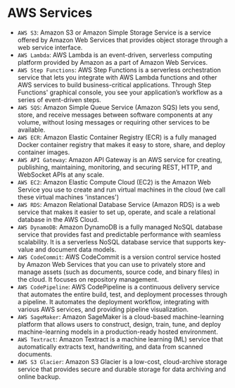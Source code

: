 AWS Services
================
- `AWS S3`: Amazon S3 or Amazon Simple Storage Service is a service offered by Amazon Web Services that provides object storage through a web service interface.
- `AWS Lambda`: AWS Lambda is an event-driven, serverless computing platform provided by Amazon as a part of Amazon Web Services.
- `AWS Step Functions`: AWS Step Functions is a serverless orchestration service that lets you integrate with AWS Lambda functions and other AWS services to build business-critical applications. Through Step Functions' graphical console, you see your application’s workflow as a series of event-driven steps.
- `AWS SQS`: Amazon Simple Queue Service (Amazon SQS) lets you send, store, and receive messages between software components at any volume, without losing messages or requiring other services to be available.
- `AWS ECR`: Amazon Elastic Container Registry (ECR) is a fully managed Docker container registry that makes it easy to store, share, and deploy container images.
- `AWS API Gateway`: Amazon API Gateway is an AWS service for creating, publishing, maintaining, monitoring, and securing REST, HTTP, and WebSocket APIs at any scale.
- `AWS EC2`: Amazon Elastic Compute Cloud (EC2) is the Amazon Web Service you use to create and run virtual machines in the cloud (we call these virtual machines 'instances')
- `AWS RDS`: Amazon Relational Database Service (Amazon RDS) is a web service that makes it easier to set up, operate, and scale a relational database in the AWS Cloud.
- `AWS DynamoDB`: Amazon DynamoDB is a fully managed NoSQL database service that provides fast and predictable performance with seamless scalability. It is a serverless NoSQL database service that supports key-value and document data models. 
- `AWS CodeCommit`: AWS CodeCommit is a version control service hosted by Amazon Web Services that you can use to privately store and manage assets (such as documents, source code, and binary files) in the cloud. It focuses on repository management.
- `AWS CodePipeline`: AWS CodePipeline is a continuous delivery service that automates the entire build, test, and deployment processes through a pipeline. It automates the deployment workflow, integrating with various AWS services, and providing pipeline visualization.
- `AWS SageMaker`: Amazon SageMaker is a cloud-based machine-learning platform that allows users to construct, design, train, tune, and deploy machine-learning models in a production-ready hosted environment. 
- `AWS Textract`: Amazon Textract is a machine learning (ML) service that automatically extracts text, handwriting, and data from scanned documents. 
- `AWS S3 Glacier`: Amazon S3 Glacier is a low-cost, cloud-archive storage service that provides secure and durable storage for data archiving and online backup.
